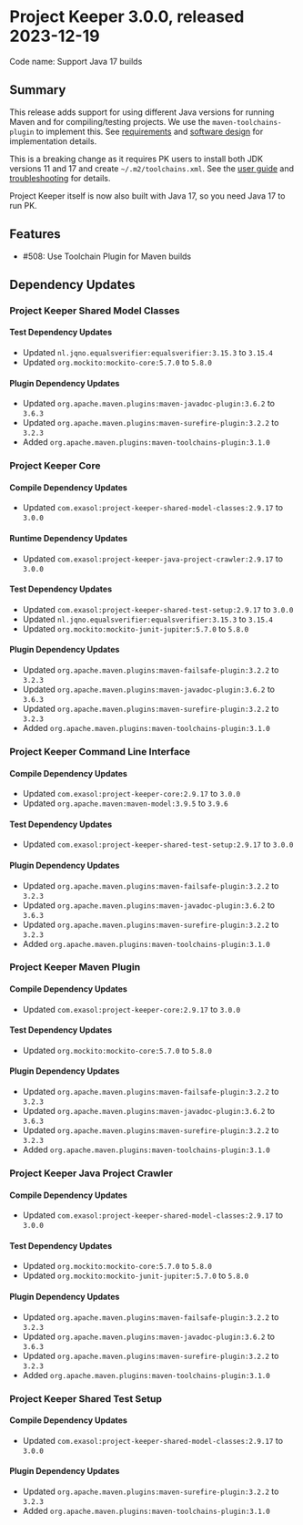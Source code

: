 # Project Keeper 3.0.0, released 2023-12-19

Code name: Support Java 17 builds

## Summary

This release adds support for using different Java versions for running Maven and for compiling/testing projects. We use the `maven-toolchains-plugin` to implement this. See [requirements](../requirements/system_requirements.md#support-building-with-multiple-java-versions) and [software design](../requirements/design.md#use-maven-toolchain) for implementation details.

This is a breaking change as it requires PK users to install both JDK versions 11 and 17 and create `~/.m2/toolchains.xml`. See the [user guide](../user_guide/user_guide.md#prerequisites-for-using-project-keeper) and [troubleshooting](../user_guide/user_guide.md#troubleshooting) for details.

Project Keeper itself is now also built with Java 17, so you need Java 17 to run PK.

## Features

* #508: Use Toolchain Plugin for Maven builds

## Dependency Updates

### Project Keeper Shared Model Classes

#### Test Dependency Updates

* Updated `nl.jqno.equalsverifier:equalsverifier:3.15.3` to `3.15.4`
* Updated `org.mockito:mockito-core:5.7.0` to `5.8.0`

#### Plugin Dependency Updates

* Updated `org.apache.maven.plugins:maven-javadoc-plugin:3.6.2` to `3.6.3`
* Updated `org.apache.maven.plugins:maven-surefire-plugin:3.2.2` to `3.2.3`
* Added `org.apache.maven.plugins:maven-toolchains-plugin:3.1.0`

### Project Keeper Core

#### Compile Dependency Updates

* Updated `com.exasol:project-keeper-shared-model-classes:2.9.17` to `3.0.0`

#### Runtime Dependency Updates

* Updated `com.exasol:project-keeper-java-project-crawler:2.9.17` to `3.0.0`

#### Test Dependency Updates

* Updated `com.exasol:project-keeper-shared-test-setup:2.9.17` to `3.0.0`
* Updated `nl.jqno.equalsverifier:equalsverifier:3.15.3` to `3.15.4`
* Updated `org.mockito:mockito-junit-jupiter:5.7.0` to `5.8.0`

#### Plugin Dependency Updates

* Updated `org.apache.maven.plugins:maven-failsafe-plugin:3.2.2` to `3.2.3`
* Updated `org.apache.maven.plugins:maven-javadoc-plugin:3.6.2` to `3.6.3`
* Updated `org.apache.maven.plugins:maven-surefire-plugin:3.2.2` to `3.2.3`
* Added `org.apache.maven.plugins:maven-toolchains-plugin:3.1.0`

### Project Keeper Command Line Interface

#### Compile Dependency Updates

* Updated `com.exasol:project-keeper-core:2.9.17` to `3.0.0`
* Updated `org.apache.maven:maven-model:3.9.5` to `3.9.6`

#### Test Dependency Updates

* Updated `com.exasol:project-keeper-shared-test-setup:2.9.17` to `3.0.0`

#### Plugin Dependency Updates

* Updated `org.apache.maven.plugins:maven-failsafe-plugin:3.2.2` to `3.2.3`
* Updated `org.apache.maven.plugins:maven-javadoc-plugin:3.6.2` to `3.6.3`
* Updated `org.apache.maven.plugins:maven-surefire-plugin:3.2.2` to `3.2.3`
* Added `org.apache.maven.plugins:maven-toolchains-plugin:3.1.0`

### Project Keeper Maven Plugin

#### Compile Dependency Updates

* Updated `com.exasol:project-keeper-core:2.9.17` to `3.0.0`

#### Test Dependency Updates

* Updated `org.mockito:mockito-core:5.7.0` to `5.8.0`

#### Plugin Dependency Updates

* Updated `org.apache.maven.plugins:maven-failsafe-plugin:3.2.2` to `3.2.3`
* Updated `org.apache.maven.plugins:maven-javadoc-plugin:3.6.2` to `3.6.3`
* Updated `org.apache.maven.plugins:maven-surefire-plugin:3.2.2` to `3.2.3`
* Added `org.apache.maven.plugins:maven-toolchains-plugin:3.1.0`

### Project Keeper Java Project Crawler

#### Compile Dependency Updates

* Updated `com.exasol:project-keeper-shared-model-classes:2.9.17` to `3.0.0`

#### Test Dependency Updates

* Updated `org.mockito:mockito-core:5.7.0` to `5.8.0`
* Updated `org.mockito:mockito-junit-jupiter:5.7.0` to `5.8.0`

#### Plugin Dependency Updates

* Updated `org.apache.maven.plugins:maven-failsafe-plugin:3.2.2` to `3.2.3`
* Updated `org.apache.maven.plugins:maven-javadoc-plugin:3.6.2` to `3.6.3`
* Updated `org.apache.maven.plugins:maven-surefire-plugin:3.2.2` to `3.2.3`
* Added `org.apache.maven.plugins:maven-toolchains-plugin:3.1.0`

### Project Keeper Shared Test Setup

#### Compile Dependency Updates

* Updated `com.exasol:project-keeper-shared-model-classes:2.9.17` to `3.0.0`

#### Plugin Dependency Updates

* Updated `org.apache.maven.plugins:maven-surefire-plugin:3.2.2` to `3.2.3`
* Added `org.apache.maven.plugins:maven-toolchains-plugin:3.1.0`
